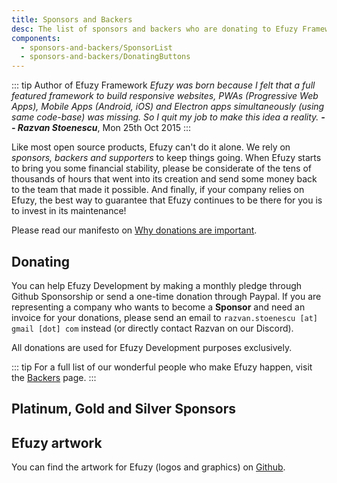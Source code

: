 ```yaml
---
title: Sponsors and Backers
desc: The list of sponsors and backers who are donating to Efuzy Framework development.
components:
  - sponsors-and-backers/SponsorList
  - sponsors-and-backers/DonatingButtons
---
```


::: tip Author of Efuzy Framework
*Efuzy was born because I felt that a full featured framework to build responsive websites, PWAs (Progressive Web Apps), Mobile Apps (Android, iOS) and Electron apps simultaneously (using same code-base) was missing. So I quit my job to make this idea a reality. **-- Razvan Stoenescu***, Mon 25th Oct 2015
:::

Like most open source products, Efuzy can't do it alone. We rely on *sponsors, backers and supporters* to keep things going. When Efuzy starts to bring you some financial stability, please be considerate of the tens of thousands of hours that went into its creation and send some money back to the team that made it possible. And finally, if your company relies on Efuzy, the best way to guarantee that Efuzy continues to be there for you is to invest in its maintenance!

Please read our manifesto on [Why donations are important](/why-donate).

## Donating
You can help Efuzy Development by making a monthly pledge through Github Sponsorship or send a one-time donation through Paypal. If you are representing a company who wants to become a **Sponsor** and need an invoice for your donations, please send an email to `razvan.stoenescu [at] gmail [dot] com` instead (or directly contact Razvan on our Discord).

<donating-buttons />

All donations are used for Efuzy Development purposes exclusively.

::: tip
For a full list of our wonderful people who make Efuzy happen, visit the [Backers](https://github.com/efuzy/efuzy/blob/dev/backers.md) page.
:::

## Platinum, Gold and Silver Sponsors

<sponsor-list />

## Efuzy artwork

You can find the artwork for Efuzy (logos and graphics) on [Github](https://github.com/efuzy/efuzy-art).
